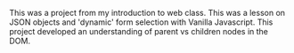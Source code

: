 This was a project from my introduction to web class. This was a lesson on JSON objects and 'dynamic' form selection with
Vanilla Javascript. This project developed an understanding of parent vs children nodes in the DOM.
